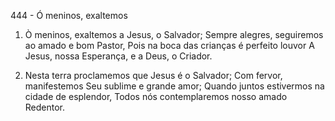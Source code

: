 444 - Ó meninos, exaltemos

1. Ò meninos, exaltemos a Jesus, o Salvador;
   Sempre alegres, seguiremos ao amado e bom Pastor,
   Pois na boca das crianças é perfeito louvor
   A Jesus, nossa Esperança, e a Deus, o Criador.

2. Nesta terra proclamemos que Jesus é o Salvador;
   Com fervor, manifestemos Seu sublime e grande amor;
   Quando juntos estivermos na cidade de esplendor,
   Todos nós contemplaremos nosso amado Redentor.
